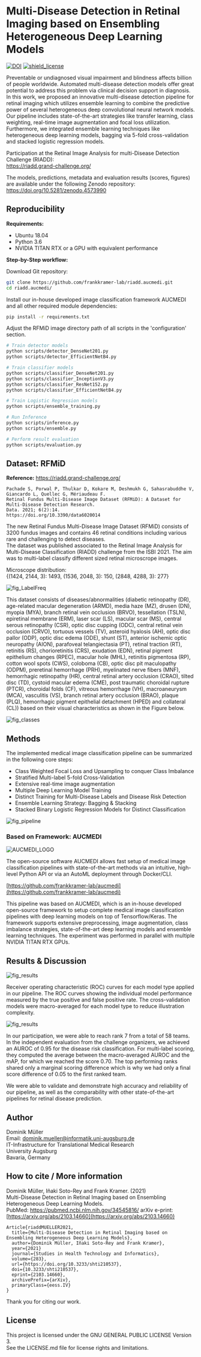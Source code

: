 # Multi-Disease Detection in Retinal Imaging based on Ensembling Heterogeneous Deep Learning Models

[![DOI](https://zenodo.org/badge/DOI/10.5281/zenodo.4573990.svg)](https://doi.org/10.5281/zenodo.4573990)
[![shield_license](https://img.shields.io/github/license/frankkramer-lab/riadd.aucmedi)](https://www.gnu.org/licenses/gpl-3.0.en.html)

Preventable or undiagnosed visual impairment and blindness affects billion of people worldwide. Automated multi-disease detection models offer great potential to address this problem via clinical decision support in diagnosis. In this work, we proposed an innovative multi-disease detection pipeline for retinal imaging which utilizes ensemble learning to combine the predictive power of several heterogeneous deep convolutional neural network models. Our pipeline includes state-of-the-art strategies like transfer learning, class weighting, real-time image augmentation and focal loss utilization. Furthermore, we integrated ensemble learning techniques like heterogeneous deep learning models, bagging via 5-fold cross-validation and stacked logistic regression models.

Participation at the Retinal Image Analysis for multi-Disease Detection Challenge (RIADD):  
https://riadd.grand-challenge.org/

The models, predictions, metadata and evaluation results (scores, figures) are available under the following Zenodo repository:  
https://doi.org/10.5281/zenodo.4573990

## Reproducibility

**Requirements:**
- Ubuntu 18.04
- Python 3.6
- NVIDIA TITAN RTX or a GPU with equivalent performance

**Step-by-Step workflow:**  

Download Git repository:
```sh
git clone https://github.com/frankkramer-lab/riadd.aucmedi.git
cd riadd.aucmedi/
```

Install our in-house developed image classification framework AUCMEDI and all other required module dependencies:
```sh
pip install -r requirements.txt
```

Adjust the RFMiD image directory path of all scripts in the 'configuration' section.

```sh
# Train detector models
python scripts/detector_DenseNet201.py
python scripts/detector_EfficientNetB4.py

# Train classifier models
python scripts/classifier_DenseNet201.py
python scripts/classifier_InceptionV3.py
python scripts/classifier_ResNet152.py
python scripts/classifier_EfficientNetB4.py

# Train Logistic Regression models
python scripts/ensemble_training.py

# Run Inference
python scripts/inference.py
python scripts/ensemble.py

# Perform result evaluation
python scripts/evaluation.py
```

## Dataset: RFMiD

**Reference:**
https://riadd.grand-challenge.org/

    Pachade S, Porwal P, Thulkar D, Kokare M, Deshmukh G, Sahasrabuddhe V, Giancardo L, Quellec G, Mériaudeau F.
    Retinal Fundus Multi-Disease Image Dataset (RFMiD): A Dataset for Multi-Disease Detection Research.
    Data. 2021; 6(2):14.
    https://doi.org/10.3390/data6020014

The new Retinal Fundus Multi-Disease Image Dataset (RFMiD) consists of 3200 fundus images and contains 46 retinal conditions including various rare and challenging to detect diseases.  
The dataset was published associated to the Retinal Image Analysis for Multi-Disease Classification (RIADD) challenge from the ISBI 2021. The aim was to multi-label classify different sized retinal microscrope images.

Microscope distribution:  
{(1424, 2144, 3): 1493, (1536, 2048, 3): 150, (2848, 4288, 3): 277}

![fig_LabelFreq](docs/label_freq.png)

This dataset consists of diseases/abnormalities (diabetic retinopathy (DR), age-related macular degeneration (ARMD), media haze (MZ), drusen (DN), myopia (MYA), branch retinal vein occlusion (BRVO), tessellation (TSLN), epiretinal membrane (ERM), laser scar (LS), macular scar (MS), central serous retinopathy (CSR), optic disc cupping (ODC), central retinal vein occlusion (CRVO), tortuous vessels (TV), asteroid hyalosis (AH), optic disc pallor (ODP), optic disc edema (ODE), shunt (ST), anterior ischemic optic neuropathy (AION), parafoveal telangiectasia (PT), retinal traction (RT), retinitis (RS), chorioretinitis (CRS), exudation (EDN), retinal pigment epithelium changes (RPEC), macular hole (MHL), retinitis pigmentosa (RP), cotton wool spots (CWS), coloboma (CB), optic disc pit maculopathy (ODPM), preretinal hemorrhage (PRH), myelinated nerve fibers (MNF), hemorrhagic retinopathy (HR), central retinal artery occlusion (CRAO), tilted disc (TD), cystoid macular edema (CME), post traumatic choroidal rupture (PTCR), choroidal folds (CF), vitreous hemorrhage (VH), macroaneurysm (MCA), vasculitis (VS), branch retinal artery occlusion (BRAO), plaque (PLQ), hemorrhagic pigment epithelial detachment (HPED) and collateral (CL)) based on their visual characteristics as shown in the Figure below.

![fig_classes](docs/All_disease_image_ahICpUG.png)

## Methods

The implemented medical image classification pipeline can be summarized in the following core steps:
- Class Weighted Focal Loss and Upsampling to conquer Class Imbalance
- Stratified Multi-label 5-fold Cross-Validation
- Extensive real-time image augmentation
- Multiple Deep Learning Model Training
- Distinct Training for Multi-Disease Labels and Disease Risk Detection
- Ensemble Learning Strategy: Bagging & Stacking
- Stacked Binary Logistic Regression Models for Distinct Classification

![fig_pipeline](docs/RIADD_aucmedi.png)

### Based on Framework: AUCMEDI

![AUCMEDI_LOGO](https://github.com/frankkramer-lab/aucmedi/raw/master/docs/images/aucmedi.logo.description.png)

The open-source software AUCMEDI allows fast setup of medical image classification pipelines with state-of-the-art methods via an intuitive, high-level Python API or via an AutoML deployment through Docker/CLI.

[https://github.com/frankkramer-lab/aucmedi](https://github.com/frankkramer-lab/aucmedi)

This pipeline was based on AUCMEDI, which is an in-house developed open-source framework to setup complete medical image classification pipelines with deep learning models on top of Tensorflow/Keras⁠. The framework supports extensive preprocessing, image augmentation, class imbalance strategies, state-of-the-art deep learning models and ensemble learning techniques. The experiment was performed in parallel with multiple NVIDIA TITAN RTX GPUs.

## Results & Discussion

![fig_results](docs/plot.ROC.png)

Receiver operating characteristic (ROC) curves for each model type applied in our pipeline. The ROC curves showing
the individual model performance measured by the true positive and false positive rate. The cross-validation models were
macro-averaged for each model type to reduce illustration complexity.

![fig_results](docs/plot.ROC.cv_macroavg.png)

In our participation, we were able to reach rank 7 from a total of 58 teams. In the independent evaluation from the challenge organizers, we achieved an AUROC of 0.95 for the disease risk classification. For multi-label scoring, they computed the average between the macro-averaged AUROC and the mAP, for which we reached the score 0.70. The top performing ranks shared only a marginal scoring difference which is why we had only a final score difference of 0.05 to the first ranked team.

We were able to validate and demonstrate high accuracy and reliability of our pipeline, as well as the comparability with other state-of-the-art pipelines for retinal disease prediction.

## Author

Dominik Müller  
Email: dominik.mueller@informatik.uni-augsburg.de  
IT-Infrastructure for Translational Medical Research  
University Augsburg  
Bavaria, Germany

## How to cite / More information

Dominik Müller, Iñaki Soto-Rey and Frank Kramer. (2021)   
Multi-Disease Detection in Retinal Imaging based on Ensembling Heterogeneous Deep Learning Models.  
PubMed: https://pubmed.ncbi.nlm.nih.gov/34545816/
arXiv e-print: [https://arxiv.org/abs/2103.14660](https://arxiv.org/abs/2103.14660)

```
Article{riaddMUELLER2021,
  title={Multi-Disease Detection in Retinal Imaging based on Ensembling Heterogeneous Deep Learning Models},
  author={Dominik Müller, Iñaki Soto-Rey and Frank Kramer},
  year={2021}
  journal={Studies in Health Technology and Informatics},
  volume={283},
  url={https://doi.org/10.3233/shti210537},
  doi={10.3233/shti210537},
  eprint={2103.14660},
  archivePrefix={arXiv},
  primaryClass={eess.IV}
}
```

Thank you for citing our work.

## License

This project is licensed under the GNU GENERAL PUBLIC LICENSE Version 3.  
See the LICENSE.md file for license rights and limitations.
